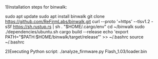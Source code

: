 1)Installation steps for binwalk:

sudo apt update
sudo apt install binwalk
git clone https://github.com/ReFirmLabs/binwalk.git
curl --proto '=https' --tlsv1.2 -sSf https://sh.rustup.rs | sh
. "$HOME/.cargo/env"
cd ~/binwalk
sudo ./dependencies/ubuntu.sh
cargo build --release
echo 'export PATH="$PATH:$HOME/binwalk/target/release"' >> ~/.bashrc
source ~/.bashrc

2)Executing Python script:
./analyze_firmware.py Flash_1.03/loader.bin